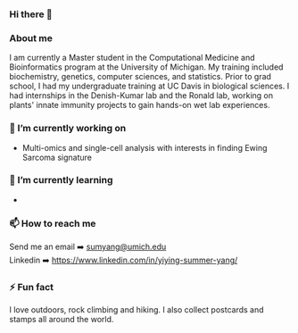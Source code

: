 ### Hi there 👋   

### About me   
I am currently a Master student in the Computational Medicine and Bioinformatics program at the University of Michigan. My training included biochemistry, genetics, computer sciences, and statistics. 
Prior to grad school, I had my undergraduate training at UC Davis in biological sciences. I had internships in the Denish-Kumar lab and the Ronald lab, working on plants' innate immunity projects to gain hands-on wet lab experiences. 

### 🔭 I’m currently working on   
- Multi-omics and single-cell analysis with interests in finding Ewing Sarcoma signature   

### 🌱 I’m currently learning   
-  

### 📫 How to reach me    
Send me an email ➡️ sumyang@umich.edu   
Linkedin ➡️ https://www.linkedin.com/in/yiying-summer-yang/    

### ⚡ Fun fact   
I love outdoors, rock climbing and hiking. I also collect postcards and stamps all around the world.   

<!--
**SummerYYY96/SummerYYY96** is a ✨ _special_ ✨ repository because its `README.md` (this file) appears on your GitHub profile.

Here are some ideas to get you started:

- 🔭 I’m currently working on ...
- 🌱 I’m currently learning ...
- 👯 I’m looking to collaborate on ...
- 🤔 I’m looking for help with ...
- 💬 Ask me about ...
- 📫 How to reach me: ...
- 😄 Pronouns: ...
- ⚡ Fun fact: ...
-->
